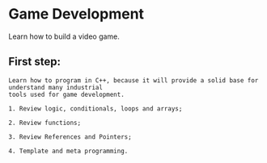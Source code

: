 # Game Development
Learn how to build a video game.


## First step: 
    Learn how to program in C++, because it will provide a solid base for understand many industrial 
	tools used for game development.
	
	1. Review logic, conditionals, loops and arrays;
	
	2. Review functions;
     
    3. Review References and Pointers;
	
	4. Template and meta programming.
      
